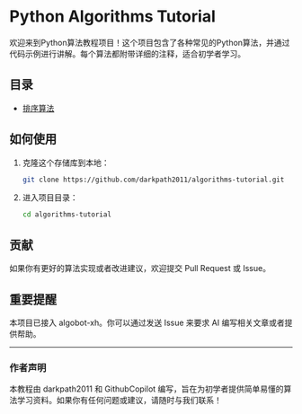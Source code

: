 # Python Algorithms Tutorial

欢迎来到Python算法教程项目！这个项目包含了各种常见的Python算法，并通过代码示例进行讲解。每个算法都附带详细的注释，适合初学者学习。

## 目录

- [排序算法](SortingAlgorithmTutorial.md)

## 如何使用

1. 克隆这个存储库到本地：
    ```bash
    git clone https://github.com/darkpath2011/algorithms-tutorial.git
    ```

2. 进入项目目录：
    ```bash
    cd algorithms-tutorial
    ```

## 贡献

如果你有更好的算法实现或者改进建议，欢迎提交 Pull Request 或 Issue。

## 重要提醒

本项目已接入 algobot-xh。你可以通过发送 Issue 来要求 AI 编写相关文章或者提供帮助。

---

### 作者声明

本教程由 darkpath2011 和 GithubCopilot 编写，旨在为初学者提供简单易懂的算法学习资料。如果你有任何问题或建议，请随时与我们联系！
